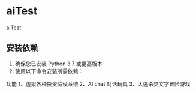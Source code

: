 # aiTest
 aiTest

## 安装依赖

1. 确保您已安装 Python 3.7 或更高版本
2. 使用以下命令安装所需依赖：

功能
1、虚拟各种投资假设系统
2、AI chat 对话玩具
3、大逃杀类文字冒险游戏